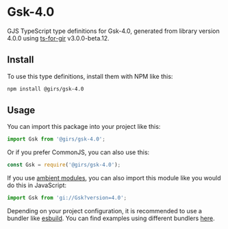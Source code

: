 
# Gsk-4.0

GJS TypeScript type definitions for Gsk-4.0, generated from library version 4.0.0 using [ts-for-gir](https://github.com/gjsify/ts-for-gjs) v3.0.0-beta.12.

## Install

To use this type definitions, install them with NPM like this:
```bash
npm install @girs/gsk-4.0
```

## Usage

You can import this package into your project like this:
```ts
import Gsk from '@girs/gsk-4.0';
```

Or if you prefer CommonJS, you can also use this:
```ts
const Gsk = require('@girs/gsk-4.0');
```

If you use [ambient modules](https://github.com/gjsify/ts-for-gir/tree/main/packages/cli#ambient-modules), you can also import this module like you would do this in JavaScript:

```ts
import Gsk from 'gi://Gsk?version=4.0';
```

Depending on your project configuration, it is recommended to use a bundler like [esbuild](https://esbuild.github.io/). You can find examples using different bundlers [here](https://github.com/gjsify/ts-for-gir/tree/main/examples).